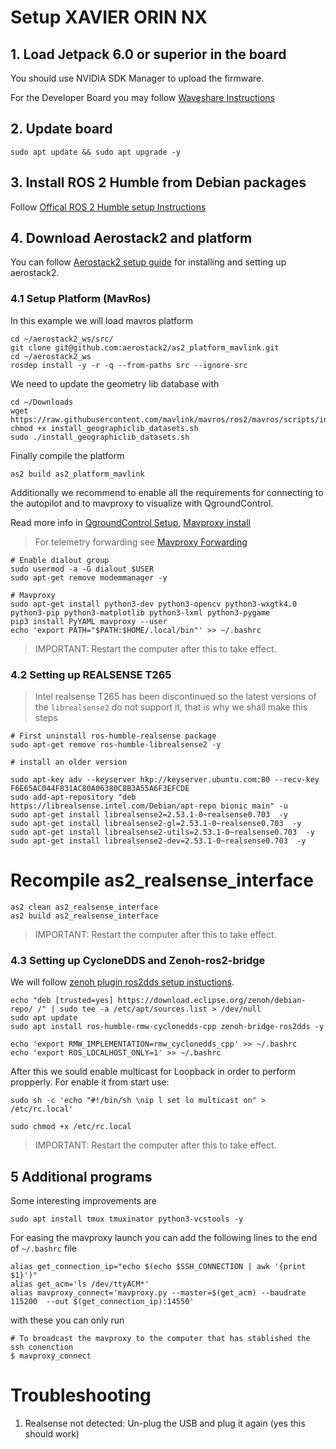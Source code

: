 # Setup XAVIER ORIN NX 

## 1. Load Jetpack 6.0 or superior in the board

You should use NVIDIA SDK Manager to upload the firmware.

For the Developer Board you may follow [Waveshare Instructions](https://www.waveshare.com/wiki/JETSON-ORIN-NX-16G-DEV-KIT)

## 2. Update board

```
sudo apt update && sudo apt upgrade -y 
```

## 3. Install ROS 2 Humble from Debian packages

Follow [Offical ROS 2 Humble setup Instructions](https://docs.ros.org/en/humble/Installation/Ubuntu-Install-Debians.html)

## 4. Download Aerostack2 and platform

You can follow [Aerostack2 setup guide](https://aerostack2.github.io/_00_getting_started/source_install.html) for installing and setting up aerostack2.

### 4.1 Setup Platform (MavRos) 

In this example we will load mavros platform 

```
cd ~/aerostack2_ws/src/
git clone git@github.com:aerostack2/as2_platform_mavlink.git
cd ~/aerostack2_ws
rosdep install -y -r -q --from-paths src --ignore-src
```

We need to update the geometry lib database with 

```
cd ~/Downloads
wget https://raw.githubusercontent.com/mavlink/mavros/ros2/mavros/scripts/install_geographiclib_datasets.sh
chmod +x install_geographiclib_datasets.sh
sudo ./install_geographiclib_datasets.sh
```

Finally compile the platform

```
as2 build as2_platform_mavlink

```

Additionally we recommend to enable all the requirements for connecting to the autopilot and to mavproxy to visualize with QgroundControl.

Read more info in  [QgroundControl Setup](https://docs.qgroundcontrol.com/master/en/qgc-user-guide/getting_started/download_and_install.html), [Mavproxy install](https://ardupilot.org/mavproxy/docs/getting_started/download_and_installation.html)

> For telemetry forwarding see [Mavproxy Forwarding](https://ardupilot.org/mavproxy/docs/getting_started/forwarding.html)

```
# Enable dialout group
sudo usermod -a -G dialout $USER
sudo apt-get remove modemmanager -y

# Mavproxy 
sudo apt-get install python3-dev python3-opencv python3-wxgtk4.0 python3-pip python3-matplotlib python3-lxml python3-pygame
pip3 install PyYAML mavproxy --user
echo 'export PATH="$PATH:$HOME/.local/bin"' >> ~/.bashrc
```

> IMPORTANT: Restart the computer after this to take effect.

### 4.2 Setting up REALSENSE T265
> Intel realsense T265 has been discontinued so the latest versions of the ```librealsense2``` do not support it, that is why we shall make this steps

```
# First uninstall ros-humble-realsense package
sudo apt-get remove ros-humble-librealsense2 -y

# install an older version

sudo apt-key adv --keyserver hkp://keyserver.ubuntu.com:80 --recv-key F6E65AC044F831AC80A06380C8B3A55A6F3EFCDE
sudo add-apt-repository "deb https://librealsense.intel.com/Debian/apt-repo bionic main" -u
sudo apt-get install librealsense2=2.53.1-0~realsense0.703  -y 
sudo apt-get install librealsense2-gl=2.53.1-0~realsense0.703  -y 
sudo apt-get install librealsense2-utils=2.53.1-0~realsense0.703  -y
sudo apt-get install librealsense2-dev=2.53.1-0~realsense0.703  -y
```

# Recompile as2_realsense_interface

```
as2 clean as2_realsense_interface
as2 build as2_realsense_interface
```

> IMPORTANT: Restart the computer after this to take effect.



### 4.3 Setting up CycloneDDS and Zenoh-ros2-bridge


We will follow [zenoh plugin ros2dds setup instuctions](https://github.com/eclipse-zenoh/zenoh-plugin-ros2dds?tab=readme-ov-file#linux-debian).

```
echo "deb [trusted=yes] https://download.eclipse.org/zenoh/debian-repo/ /" | sudo tee -a /etc/apt/sources.list > /dev/null
sudo apt update
sudo apt install ros-humble-rmw-cyclonedds-cpp zenoh-bridge-ros2dds -y

echo 'export RMW_IMPLEMENTATION=rmw_cyclonedds_cpp' >> ~/.bashrc
echo 'export ROS_LOCALHOST_ONLY=1' >> ~/.bashrc
```

After this we sould enable multicast for Loopback in order to perform propperly. For enable it from start use:

```
sudo sh -c 'echo "#!/bin/sh \nip l set lo multicast on" > /etc/rc.local'

sudo chmod +x /etc/rc.local
```
> IMPORTANT: Restart the computer after this to take effect.

## 5 Additional programs

Some interesting improvements are

```
sudo apt install tmux tmuxinator python3-vcstools -y
```

For easing the mavproxy launch you can add the following lines to the end of ```~/.bashrc``` file

```
alias get_connection_ip="echo $(echo $SSH_CONNECTION | awk '{print $1}')"                            
alias get_acm='ls /dev/ttyACM*'                                                                      
alias mavproxy_connect='mavproxy.py --master=$(get_acm) --baudrate 115200  --out $(get_connection_ip):14550'
```

with these you can only run 
```
# To broadcast the mavproxy to the computer that has stablished the ssh conenction
$ mavproxy_connect 
```

# Troubleshooting

1. Realsense not detected:  Un-plug the USB and plug it again (yes this should work) 

